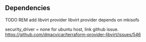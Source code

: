 
Dependencies
----------------------------------------

TODO REM add libvirt provider
libvirt provider depends on mkisofs

security_driver = none for ubuntu host, link github issue.
https://github.com/dmacvicar/terraform-provider-libvirt/issues/546

